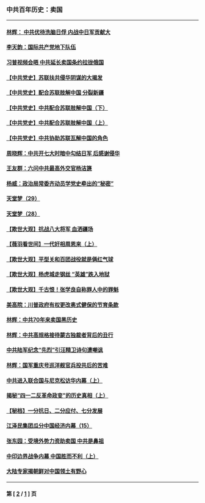 ### 中共百年历史：卖国
---
#### [林辉： 中共优待洗脑日俘 内战中日军贡献大](../../pages/nf1176117/n13624644.md?08190430) 
#### [李天韵：国际共产党地下队伍](../../pages/nf1176117/n13611808.md?08190430) 
#### [习普视频会晤 中共延长卖国条约拉拢俄国](../../pages/nf1176117/n13060971.md?08190430) 
#### [【中共党史】苏联扶共侵华阴谋的大揭发](../../pages/nf1176117/n13056050.md?08190430) 
#### [【中共党史】配合苏联肢解中国 分裂新疆](../../pages/nf1176117/n13040700.md?08190430) 
#### [【中共党史】中共配合苏联肢解中国（下）](../../pages/nf1176117/n13035660.md?08190430) 
#### [【中共党史】中共配合苏联肢解中国（上）](../../pages/nf1176117/n13030262.md?08190430) 
#### [【中共党史】中共协助苏联瓦解中国的角色](../../pages/nf1176117/n13018109.md?08190430) 
#### [周晓辉：中共开七大时暗中勾结日军 后感谢侵华](../../pages/nf1176117/n12921960.md?08190430) 
#### [王友群：六问中共最高外交官杨洁篪](../../pages/nf1176117/n12836495.md?08190430) 
#### [杨威：政治局常委齐动员学党史牵出的“秘密”](../../pages/nf1176117/n12764642.md?08190430) 
#### [天堂梦（29）](../../pages/nf1176117/n12408465.md?08190430) 
#### [天堂梦（28）](../../pages/nf1176117/n12408309.md?08190430) 
#### [【欺世大观】抗战八大将军 血洒疆场](../../pages/nf1176117/n12357044.md?08190430) 
#### [【薇羽看世间】一代奸相周恩来（上）](../../pages/nf1176117/n12401109.md?08190430) 
#### [【欺世大观】平型关和百团战役就是俩红气球](../../pages/nf1176117/n12359157.md?08190430) 
#### [【欺世大观】杨虎城走钢丝 “英雄”跌入地狱](../../pages/nf1176117/n12358840.md?08190430) 
#### [【欺世大观】千古恨！张学良自称罪人中的罪魁](../../pages/nf1176117/n12358629.md?08190430) 
#### [美高院：川普政府有权更改奥式健保的节育条款](../../pages/nf1176117/n12242171.md?08190430) 
#### [林辉：中共70年来卖国黑历史](../../pages/nf1176117/n11552181.md?08190430) 
#### [林辉：中共高规格接待蒙古独裁者背后的丑行](../../pages/nf1176117/n11225005.md?08190430) 
#### [中共陆军纪念“先烈”引汪精卫诗句遭嘲讽](../../pages/nf1176117/n11153345.md?08190430) 
#### [林辉：国军重庆号巡洋舰官兵投共后的苦难](../../pages/nf1176117/n10997801.md?08190430) 
#### [中共进入联合国与尼克松访华内幕（上）](../../pages/nf1176117/n10138788.md?08190430) 
#### [揭秘“四一二反革命政变”的历史真相（上）](../../pages/nf1176117/n9996650.md?08190430) 
#### [【秘档】一分抗日、二分应付、七分发展](../../pages/nf1176117/n9331484.md?08190430) 
#### [江泽民集团瓜分中国经济内幕（15）](../../pages/nf1176117/n9268584.md?08190430) 
#### [张东园：受境外势力资助卖国 中共是鼻祖](../../pages/nf1176117/n9272480.md?08190430) 
#### [中印边界战争内幕 中国胜而不利（上）](../../pages/nf1176117/n9252458.md?08190430) 
#### [大陆专家揭朝鲜对中国领土有野心](../../pages/nf1176117/n9074056.md?08190430) 

---
#### 第 [ [2](./2.md?08190430) / [1](./1.md?08190430) ] 页
